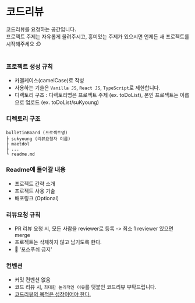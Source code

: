 # 코드리뷰

코드리뷰를 요청하는 공간입니다. <br/>
프로젝트 주제는 자유롭게 올려주시고, 흥미있는 주제가 있으시면 언제든 새 프로젝트를 시작해주세요 :D <br/><br/>

### 프로젝트 생성 규칙

- 카멜케이스(camelCase)로 작성
- 사용하는 기술은 `Vanilla JS`, `React JS`, `TypeScript`로 제한합니다.
- 디렉토리 구조 : 디렉토리명은 프로젝트 주제 (ex. toDoList), 본인 프로젝트는 이름으로 업로드 (ex. toDoList/suKyoung)

### 디렉토리 구조

```
bulletinBoard (프로젝트명)
├ sukyoung (리뷰요청자 이름)
├ maetdol
├ ...
└ readme.md
```

### Readme에 들어갈 내용

- 프로젝트 간략 소개
- 프로젝트 사용 기술
- 배포링크 (Optional)

### 리뷰요청 규칙

- PR 리뷰 요청 시, 모든 사람을 reviewer로 등록 -> 최소 1 reviewer 있으면 merge
- 프로젝트는 삭제하지 않고 남기도록 한다.
- 🚫 '포스푸쉬 금지'

### 컨벤션

- 커밋 컨벤션 없음
- 코드 리뷰 시, `최대한 논리적인 이유`를 덧붙인 코드리뷰 부탁드립니다.
- [코드리뷰의 목적은 성장이어야 한다.](https://jbee.io/essay/code-review-goal/)
